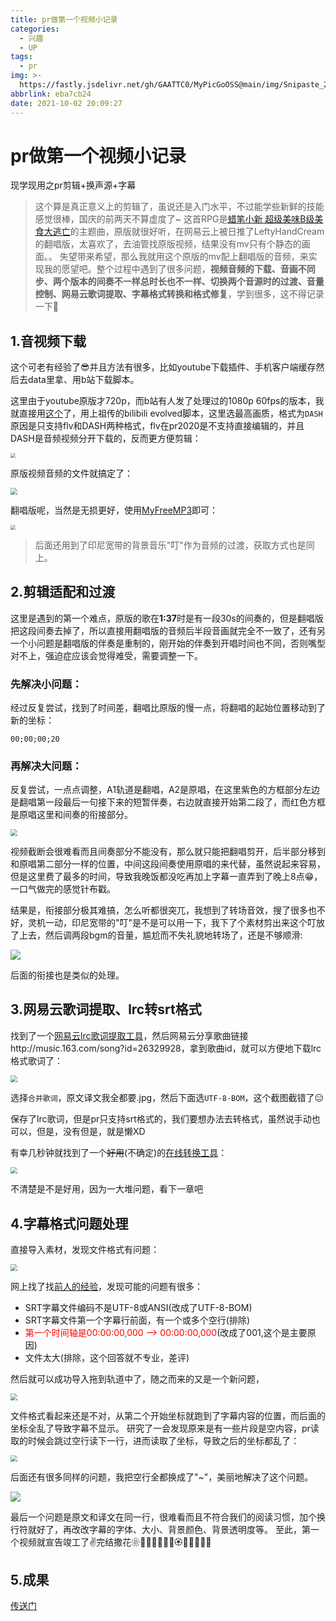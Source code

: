 ```yaml
---
title: pr做第一个视频小记录
categories:
  - 兴趣
  - UP
tags:
  - pr
img: >-
  https://fastly.jsdelivr.net/gh/GAATTC0/MyPicGoOSS@main/img/Snipaste_2021-10-02_20-39-06.png
abbrlink: eba7cb24
date: 2021-10-02 20:09:27
---
```


# pr做第一个视频小记录

现学现用之pr剪辑+换声源+字幕

> 这个算是真正意义上的剪辑了，虽说还是入门水平，不过能学些新鲜的技能感觉很棒，国庆的前两天不算虚度了~
> 这首RPG是[蜡笔小新 超级美味B级美食大逃亡](https://www.bilibili.com/bangumi/media/md15072/)的主题曲，原版就很好听，在网易云上被日推了LeftyHandCream的翻唱版，太喜欢了，去油管找原版视频，结果没有mv只有个静态的画面。。
> 失望带来希望，那么我就用这个原版的mv配上翻唱版的音频，来实现我的愿望吧。整个过程中遇到了很多问题，**视频音频的下载、音画不同步、两个版本的间奏不一样总时长也不一样、切换两个音源时的过渡、音量控制、网易云歌词提取、字幕格式转换和格式修复**，学到很多，这不得记录一下🥳

## 1.音视频下载

这个可老有经验了😎并且方法有很多，比如youtube下载插件、手机客户端缓存然后去data里拿、用b站下载脚本。

这里由于youtube原版才720p，而b站有人发了处理过的1080p 60fps的版本，我就直接用[这个](https://www.bilibili.com/video/BV1bJ411z7HQ)了，用上祖传的bilibili evolved脚本，这里选最高画质，格式为`DASH`原因是只支持flv和DASH两种格式，flv在pr2020是不支持直接编辑的，并且DASH是音频视频分开下载的，反而更方便剪辑：

<img src="https://fastly.jsdelivr.net/gh/GAATTC0/MyPicGoOSS@main/img/image-20211002210132506.png" style="zoom:50%;" />

原版视频音频的文件就搞定了：

<img src="https://fastly.jsdelivr.net/gh/GAATTC0/MyPicGoOSS@main/img/image-20211002210524700.png" style="zoom:67%;" />

翻唱版呢，当然是无损更好，使用[MyFreeMP3](http://tool.liumingye.cn/music/?page=audioPage&type=YQB&name=RPG%20Lefty)即可：

<img src="https://fastly.jsdelivr.net/gh/GAATTC0/MyPicGoOSS@main/img/image-20211002210821531.png" style="zoom: 50%;" />

> 后面还用到了印尼宽带的背景音乐"叮"作为音频的过渡，获取方式也是同上。

## 2.剪辑适配和过渡

这里是遇到的第一个难点，原版的歌在**1:37**时是有一段30s的间奏的，但是翻唱版把这段间奏去掉了，所以直接用翻唱版的音频后半段音画就完全不一致了，还有另一个小问题是翻唱版的伴奏是重制的，刚开始的伴奏到开唱时间也不同，否则嘴型对不上，强迫症应该会觉得难受，需要调整一下。

### 先解决小问题：

经过反复尝试，找到了时间差，翻唱比原版的慢一点，将翻唱的起始位置移动到了新的坐标：

```position
00;00;00;20
```

### 再解决大问题：

反复尝试，一点点调整，A1轨道是翻唱，A2是原唱，在这里紫色的方框部分左边是翻唱第一段最后一句接下来的短暂伴奏，右边就直接开始第二段了，而红色方框是原唱这里和间奏的衔接部分。

<img src="https://fastly.jsdelivr.net/gh/GAATTC0/MyPicGoOSS@main/img/image-20211002212020546.png" style="zoom:67%;" />

视频截断会很难看而且间奏部分不能没有，那么就只能把翻唱剪开，后半部分移到和原唱第二部分一样的位置，中间这段间奏使用原唱的来代替，虽然说起来容易，但是这里费了最多的时间，导致我晚饭都没吃再加上字幕一直弄到了晚上8点😁，一口气做完的感觉针布戳。

结果是，衔接部分极其难搞，怎么听都很突兀，我想到了转场音效，搜了很多也不好，灵机一动，印尼宽带的"叮"是不是可以用一下，我下了个素材剪出来这个叮放了上去，然后调两段bgm的音量，尴尬而不失礼貌地转场了，还是不够顺滑:

![](https://fastly.jsdelivr.net/gh/GAATTC0/MyPicGoOSS@main/img/image-20211002213249115.png)

后面的衔接也是类似的处理。

## 3.网易云歌词提取、lrc转srt格式

找到了一个[网易云lrc歌词提取工具](https://github.com/GAATTC0/163MusicLyrics)，然后网易云分享歌曲链接http://music.163.com/song?id=26329928，拿到歌曲id，就可以方便地下载lrc格式歌词了：

<img src="https://fastly.jsdelivr.net/gh/GAATTC0/MyPicGoOSS@main/img/image-20211002214130315.png" style="zoom:67%;" />

选择`合并歌词`，原文译文我全都要.jpg，然后下面选`UTF-8-BOM`，这个截图截错了😑

保存了lrc歌词，但是pr只支持srt格式的，我们要想办法去转格式，虽然说手动也可以，但是，没有但是，就是懒XD

有幸几秒钟就找到了一个~~好用~~(不确定)的[在线转换工具](http://www.lrccon.com/convert.php)：

<img src="https://fastly.jsdelivr.net/gh/GAATTC0/MyPicGoOSS@main/img/image-20211002214638908.png" style="zoom:67%;" />

不清楚是不是好用，因为一大堆问题，看下一章吧

## 4.字幕格式问题处理

直接导入素材，发现文件格式有问题：

<img src="https://fastly.jsdelivr.net/gh/GAATTC0/MyPicGoOSS@main/img/Snipaste_2021-10-02_20-42-37.png" style="zoom:67%;" />

网上找了找[前人的经验](https://www.zhihu.com/question/310923147)，发现可能的问题有很多：

- SRT字幕文件编码不是UTF-8或ANSI(改成了UTF-8-BOM)
- SRT字幕文件第一个字幕行前面，有一个或多个空行(排除)
- <font color=red>第一个时间轴是00:00:00,000 --> 00:00:00,000</font>(改成了001,这个是主要原因)
- 文件太大(排除，这个回答就不专业，差评)

然后就可以成功导入拖到轨道中了，随之而来的又是一个新问题，

<img src="https://fastly.jsdelivr.net/gh/GAATTC0/MyPicGoOSS@main/img/image-20211002220454322.png" style="zoom:67%;" />

文件格式看起来还是不对，从第二个开始坐标就跑到了字幕内容的位置，而后面的坐标全乱了导致字幕不显示。
研究了一会发现原来是有一些片段是空内容，pr读取的时候会跳过空行读下一行，进而读取了坐标，导致之后的坐标都乱了：

<img src="https://fastly.jsdelivr.net/gh/GAATTC0/MyPicGoOSS@main/img/Snipaste_2021-10-02_20-42-04.png" style="zoom:67%;" />

后面还有很多同样的问题，我把空行全都换成了"~"，美丽地解决了这个问题。

![](https://fastly.jsdelivr.net/gh/GAATTC0/MyPicGoOSS@main/img/image-20211002221126236.png)

最后一个问题是原文和译文在同一行，很难看而且不符合我们的阅读习惯，加个换行符就好了，再改改字幕的字体、大小、背景颜色、背景透明度等。
至此，第一个视频就宣告竣工了✌完结撒花❀🎉🎊🎆🎇💐🌸🏵🌹🌺🌻🌼🌷

## 5.成果

[传送门](https://www.bilibili.com/video/BV16R4y1p7Gs)